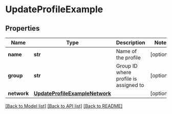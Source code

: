 # UpdateProfileExample

## Properties
Name | Type | Description | Notes
------------ | ------------- | ------------- | -------------
**name** | **str** | Name of the profile | [optional] 
**group** | **str** | Group ID where profile is assigned to | [optional] 
**network** | [**UpdateProfileExampleNetwork**](UpdateProfileExampleNetwork.md) |  | [optional] 

[[Back to Model list]](../README.md#documentation-for-models) [[Back to API list]](../README.md#documentation-for-api-endpoints) [[Back to README]](../README.md)


